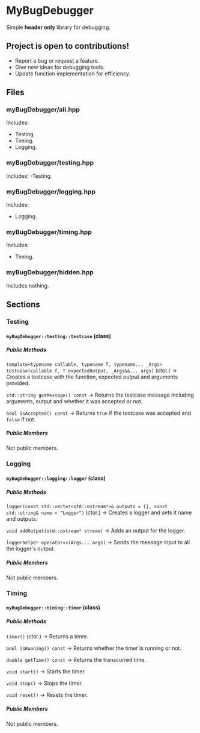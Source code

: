 # MyBugDebugger
Simple **header only** library for debugging.

## Project is open to contributions!

- Report a bug or request a feature.
- Give new ideas for debugging tools.
- Update function implementation for efficiency.

## Files

### myBugDebugger/all.hpp

Includes:
- Testing.
- Timing.
- Logging.

### myBugDebugger/testing.hpp

Includes:
-Testing.

### myBugDebugger/logging.hpp

Includes:
- Logging.

### myBugDebugger/timing.hpp

Includes:
- Timing.

### myBugDebugger/hidden.hpp

Includes nothing.

## Sections
### Testing
#### `myBugDebugger::testing::testcase` (class)

##### Public Methods
`template<typename callable, typename T, typename... _Args> testcase(callable f, T expectedOutput, _Args&&... args)` (ctor.) -> Creates a testcase with the function, expected output and arguments provided.

`std::string getMessage() const` -> Returns the testcase message including arguments, output and whether it was accepted or not.

`bool isAccepted() const` -> Returns `true` if the testcase was accepted and `false` if not.

##### Public Members

Not public members.

### Logging
#### `myBugDebugger::logging::logger` (class)

##### Public Methods

`logger(const std::vector<std::ostream*>& outputs = {}, const std::string& name = "Logger")` (ctor.) -> Creates a logger and sets it name and outputs.

`void addOutput(std::ostream* stream)` -> Adds an output for the logger.

`loggerhelper operator<<(Args... args)` -> Sends the message input to all the logger's output.

##### Public Members

Not public members.

### Timing
#### `myBugDebugger::timing::timer` (class)

##### Public Methods

`timer()` (ctor.) -> Returns a timer.

`bool isRunning() const` -> Returns whether the timer is running or not.

`double getTime() const` -> Returns the transcurred time.

`void start()` -> Starts the timer.

`void stop()` -> Stops the timer.

`void reset()` -> Resets the timer.

##### Public Members

Not public members.
